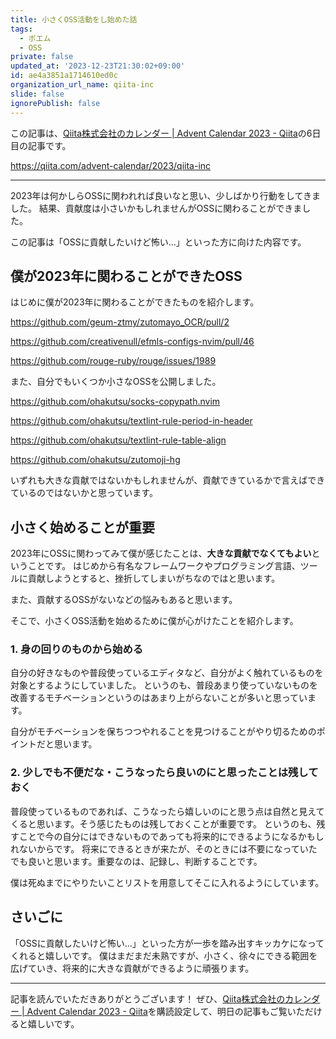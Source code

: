 ```yaml
---
title: 小さくOSS活動をし始めた話
tags:
  - ポエム
  - OSS
private: false
updated_at: '2023-12-23T21:30:02+09:00'
id: ae4a3851a1714610ed0c
organization_url_name: qiita-inc
slide: false
ignorePublish: false
---
```


この記事は、[Qiita株式会社のカレンダー | Advent Calendar 2023 - Qiita](https://qiita.com/advent-calendar/2023/qiita-inc)の6日目の記事です。

https://qiita.com/advent-calendar/2023/qiita-inc

---

2023年は何かしらOSSに関われれば良いなと思い、少しばかり行動をしてきました。
結果、貢献度は小さいかもしれませんがOSSに関わることができました。

この記事は「OSSに貢献したいけど怖い...」といった方に向けた内容です。

## 僕が2023年に関わることができたOSS

はじめに僕が2023年に関わることができたものを紹介します。

https://github.com/geum-ztmy/zutomayo_OCR/pull/2

https://github.com/creativenull/efmls-configs-nvim/pull/46

https://github.com/rouge-ruby/rouge/issues/1989

また、自分でもいくつか小さなOSSを公開しました。

https://github.com/ohakutsu/socks-copypath.nvim

https://github.com/ohakutsu/textlint-rule-period-in-header

https://github.com/ohakutsu/textlint-rule-table-align

https://github.com/ohakutsu/zutomoji-hg

いずれも大きな貢献ではないかもしれませんが、貢献できているかで言えばできているのではないかと思っています。

## 小さく始めることが重要

2023年にOSSに関わってみて僕が感じたことは、**大きな貢献でなくてもよい**ということです。
はじめから有名なフレームワークやプログラミング言語、ツールに貢献しようとすると、挫折してしまいがちなのではと思います。

また、貢献するOSSがないなどの悩みもあると思います。

そこで、小さくOSS活動を始めるために僕が心がけたことを紹介します。

### 1. 身の回りのものから始める

自分の好きなものや普段使っているエディタなど、自分がよく触れているものを対象とするようにしていました。
というのも、普段あまり使っていないものを改善するモチベーションというのはあまり上がらないことが多いと思っています。

自分がモチベーションを保ちつつやれることを見つけることがやり切るためのポイントだと思います。

### 2. 少しでも不便だな・こうなったら良いのにと思ったことは残しておく

普段使っているものであれば、こうなったら嬉しいのにと思う点は自然と見えてくると思います。そう感じたものは残しておくことが重要です。
というのも、残すことで今の自分にはできないものであっても将来的にできるようになるかもしれないからです。
将来にできるときが来たが、そのときには不要になっていたでも良いと思います。重要なのは、記録し、判断することです。

僕は死ぬまでにやりたいことリストを用意してそこに入れるようにしています。

## さいごに

「OSSに貢献したいけど怖い...」といった方が一歩を踏み出すキッカケになってくれると嬉しいです。
僕はまだまだ未熟ですが、小さく、徐々にできる範囲を広げていき、将来的に大きな貢献ができるように頑張ります。

---

記事を読んでいただきありがとうございます！
ぜひ、[Qiita株式会社のカレンダー | Advent Calendar 2023 - Qiita](https://qiita.com/advent-calendar/2023/qiita-inc)を購読設定して、明日の記事もご覧いただけると嬉しいです。

